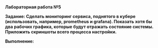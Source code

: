 <b>Лабораторная работа №5</b>

<b>Задание:<b>
</n>Сделать мониторинг сервиса, поднятого в кубере (использовать, например, prometheus и grafana). Показать хотя бы два рабочих графика, которые будут отражать состояние системы. Приложить скриншоты всего процесса настройки.

Выполнение:
